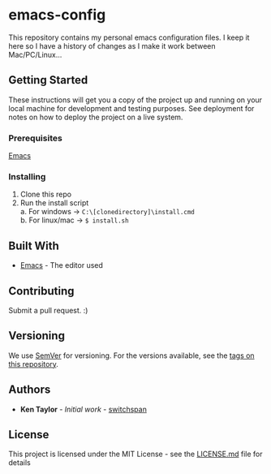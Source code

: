 # emacs-config

This repository contains my personal emacs configuration files. 
I keep it here so I have a history of changes as I make it work between Mac/PC/Linux...

## Getting Started

These instructions will get you a copy of the project up and running on your local machine for development and testing purposes. See deployment for notes on how to deploy the project on a live system.

### Prerequisites

[Emacs](https://www.gnu.org/software/emacs/)

### Installing

1. Clone this repo
2. Run the install script  
  a. For windows -> `C:\[clonedirectory]\install.cmd`  
  b. For linux/mac -> `$ install.sh`  

## Built With

* [Emacs](https://www.gnu.org/software/emacs/) - The editor used

## Contributing

Submit a pull request. :)

## Versioning

We use [SemVer](http://semver.org/) for versioning. For the versions available, see the [tags on this repository](https://github.com/your/project/tags). 

## Authors

* **Ken Taylor** - *Initial work* - [switchspan](https://github.com/switchspan)

## License

This project is licensed under the MIT License - see the [LICENSE.md](LICENSE.md) file for details



